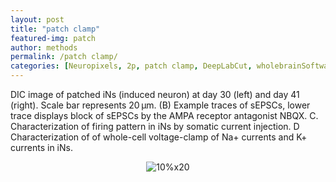 ```yaml
---
layout: post
title: "patch clamp"
featured-img: patch
author: methods
permalink: /patch clamp/
categories: [Neuropixels, 2p, patch clamp, DeepLabCut, wholebrainSoftware, HTS, Miniscope]
---
```



DIC image of patched iNs (induced neuron) at day 30 (left) and day 41 (right). Scale bar represents 20 µm. (B) Example traces of sEPSCs, lower trace displays block of sEPSCs by the AMPA receptor antagonist NBQX. C. Characterization of firing pattern in iNs by somatic current injection. D Characterization of of whole-cell voltage-clamp of Na+ currents and K+ currents in iNs.


 <div style="text-align:center"><img
alt="10%x20"
src="{{ site.url }}{{ site.baseurl }}/assets/img/tools/patchClamp.jpg"
data-src="{{ site.url }}{{ site.baseurl }}/assets/img/tools/patchClamp.jpg"
class="lazyload" />
</div>
